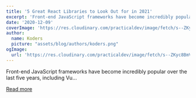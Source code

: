```yaml
---
title: '5 Great React Libraries to Look Out for in 2021'
excerpt: 'Front-end JavaScript frameworks have become incredibly popular over the last five years, including Vu...'
date: '2020-12-09'
coverImage: 'https://res.cloudinary.com/practicaldev/image/fetch/s--ZKyc8BmV--/c_imagga_scale,f_auto,fl_progressive,h_420,q_auto,w_1000/https://dev-to-uploads.s3.amazonaws.com/i/0cf9sbvhik74ha1kvioo.png'
author:
  name: Koders
  picture: "assets/blog/authors/koders.png"
ogImage:
  url: 'https://res.cloudinary.com/practicaldev/image/fetch/s--ZKyc8BmV--/c_imagga_scale,f_auto,fl_progressive,h_420,q_auto,w_1000/https://dev-to-uploads.s3.amazonaws.com/i/0cf9sbvhik74ha1kvioo.png'
---
```


Front-end JavaScript frameworks have become incredibly popular over the last five years, including Vu...

[Read more](https://dev.to/mbagley1020/5-great-react-libraries-to-look-out-for-in-2021-4g23)
